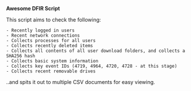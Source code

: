 **Awesome DFIR Script**

This script aims to check the following:
```
- Recently logged in users
- Recent network connections 
- Collects processes for all users
- Collects recently deleted items
- Collects all contents of all user download folders, and collects a SHA256 hash
- Collects basic system information
- Collects key event IDs (4719, 4964, 4720, 4728 - at this stage)
- Collects recent removable drives
```

..and spits it out to multiple CSV documents for easy viewing.
